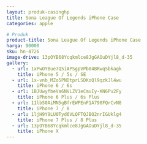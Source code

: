 ```yaml
---
layout: produk-casinghp
title: Sona League Of Legends iPhone Case
categories: apple

# Produk
product-title: Sona League Of Legends iPhone Case
harga: 90000
sku: hn-4726
image-drive: 13pOYB68Ycqkmlce8JgGAOuDYjl8_d-35
gallery:
  - url: 1xPwOYBue7Q5iAPSgpVPb84BRwqSbkagk
    title: iPhone 5 / 5s / SE
  - url: 1x-vnb_MZo5PNDtprLSDKoQl9qzkJl4wu
    title: iPhone 6 / 6s
  - url: 1BJUwyfbeVa6NVLZV1eCmuIy-KN6Pu2Fy
    title: iPhone 6 Plus / 6s Plus
  - url: 11lbS0AiMN5gBfrEWPEnF1A790FQrCvN8
    title: iPhone 7 / 8
  - url: 1ljH9Y9LU0Tyd6VLQFTQJBO2nrIGUklg4
    title: iPhone 7 Plus / 8 Plus
  - url: 13pOYB68Ycqkmlce8JgGAOuDYjl8_d-35
    title: iPhone X
---
```

